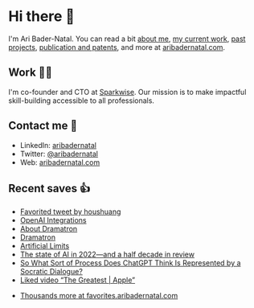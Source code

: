 # Hi there  👋

I'm Ari Bader-Natal. You can read a bit [about me](https://aribadernatal.com), [my current work](https://aribadernatal.com/projects/Sparkwise/), [past projects](https://aribadernatal.com/projects/), [publication and patents](https://aribadernatal.com/publications), and more at [aribadernatal.com](https://aribadernatal.com).

## Work  👨‍💻

I'm co-founder and CTO at [Sparkwise](https://sparkwise.co). Our mission is to make impactful skill-building accessible to all professionals.

## Contact me  💬 

- LinkedIn: [aribadernatal](https://linkedin.com/in/aribadernatal)
- Twitter: [@aribadernatal](https://twitter.com/aribadernatal)
- Web: [aribadernatal.com](https://aribadernatal.com)

## Recent saves  👍

<!--START_SECTION:feed-->
* [Favorited tweet by houshuang](https:&#x2F;&#x2F;favorites.aribadernatal.com&#x2F;twitter-favorites&#x2F;2022&#x2F;12&#x2F;favorited-tweet-by-houshuang-11&#x2F;)
* [OpenAI Integrations](https:&#x2F;&#x2F;favorites.aribadernatal.com&#x2F;pocket-favorites&#x2F;2022&#x2F;12&#x2F;openai-integrations&#x2F;)
* [About Dramatron](https:&#x2F;&#x2F;favorites.aribadernatal.com&#x2F;pocket-favorites&#x2F;2022&#x2F;12&#x2F;about-dramatron&#x2F;)
* [Dramatron](https:&#x2F;&#x2F;favorites.aribadernatal.com&#x2F;pocket-favorites&#x2F;2022&#x2F;12&#x2F;dramatron&#x2F;)
* [Artificial Limits](https:&#x2F;&#x2F;favorites.aribadernatal.com&#x2F;pocket-favorites&#x2F;2022&#x2F;12&#x2F;artificial-limits&#x2F;)
* [The state of AI in 2022—and a half decade in review](https:&#x2F;&#x2F;favorites.aribadernatal.com&#x2F;pocket-favorites&#x2F;2022&#x2F;12&#x2F;the-state-of-ai-in-2022-and-a-half-decade-in-review&#x2F;)
* [So What Sort of Process Does ChatGPT Think Is Represented by a Socratic Dialogue?](https:&#x2F;&#x2F;favorites.aribadernatal.com&#x2F;pocket-favorites&#x2F;2022&#x2F;12&#x2F;so-what-sort-of-process-does-chatgpt-think-is-represented-by-a-socratic-dialogue&#x2F;)
* [Liked video “The Greatest | Apple”](https:&#x2F;&#x2F;favorites.aribadernatal.com&#x2F;likes-on-youtube&#x2F;2022&#x2F;12&#x2F;liked-video-the-greatest-apple&#x2F;)
<!--END_SECTION:feed-->
* [Thousands more at favorites.aribadernatal.com](https://favorites.aribadernatal.com)
